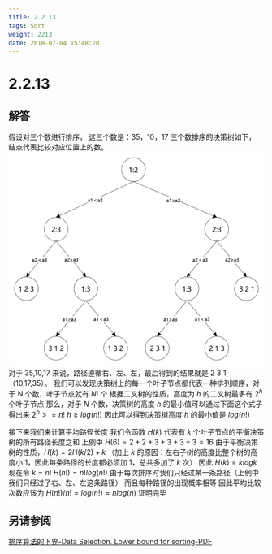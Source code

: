 ```yaml
---
title: 2.2.13
tags: Sort
weight: 2213
date: 2018-07-04 15:48:28
---
```


# 2.2.13


## 解答

假设对三个数进行排序，
这三个数是：35，10，17 
三个数排序的决策树如下，
结点代表比较对应位置上的数。
![](/resources/2-2-13/1.jpg)
对于 35,10,17 来说，路径遵循右、左、左，最后得到的结果就是 2 3 1（10,17,35）。
我们可以发现决策树上的每一个叶子节点都代表一种排列顺序，对于 N 个数，叶子节点就有 $N!$ 个
根据二叉树的性质，高度为 $h$ 的二叉树最多有 $2^h$ 个叶子节点
那么，对于 $N$ 个数，决策树的高度 $h$ 的最小值可以通过下面这个式子得出来
$2^h >= n!$
$h \ge log(n!)$
因此可以得到决策树高度 $h$ 的最小值是 $log(n!)$ 

接下来我们来计算平均路径长度
我们令函数 $H(k)$ 代表有 $k$ 个叶子节点的平衡决策树的所有路径长度之和
上例中 $H(6) = 2 + 2 + 3 + 3 + 3 + 3 = 16$
由于平衡决策树的性质，$H(k) = 2H(k / 2) + k$
（加上 $k$ 的原因：左右子树的高度比整个树的高度小 $1$，因此每条路径的长度都必须加 $1$，总共多加了 $k$ 次）
因此 $H(k) = klogk$
现在令 $k = n!$
$H(n!) = n!log(n!)$
由于每次排序时我们只经过某一条路径（上例中我们只经过了右、左、左这条路径）
而且每种路径的出现概率相等
因此平均比较次数应该为 $H(n!) / n! = log(n!) = nlog(n)$
证明完毕

## 另请参阅

[排序算法的下界-Data Selection. Lower bound for sorting-PDF](https://www.cs.auckland.ac.nz/courses/compsci220s1c/lectures/2016S1C/CS220-Lecture12.pdf)
